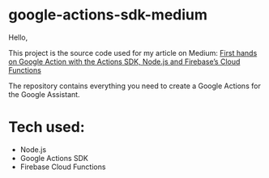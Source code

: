 # google-actions-sdk-medium

Hello,

This project is the source code used for my article on Medium: [First hands on Google Action with the Actions SDK, Node.js and Firebase’s Cloud Functions](https://medium.com/@SebRenon/first-hands-on-google-actions-with-the-actions-sdk-node-js-and-firebase-cloud-functions-5b5d82d43b3b)

The repository contains everything you need to create a Google Actions for the Google Assistant.

# Tech used:
- Node.js
- Google Actions SDK
- Firebase Cloud Functions
